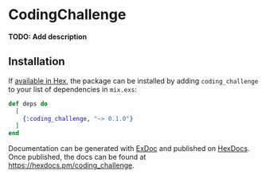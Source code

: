 # CodingChallenge

**TODO: Add description**

## Installation

If [available in Hex](https://hex.pm/docs/publish), the package can be installed
by adding `coding_challenge` to your list of dependencies in `mix.exs`:

```elixir
def deps do
  [
    {:coding_challenge, "~> 0.1.0"}
  ]
end
```

Documentation can be generated with [ExDoc](https://github.com/elixir-lang/ex_doc)
and published on [HexDocs](https://hexdocs.pm). Once published, the docs can
be found at <https://hexdocs.pm/coding_challenge>.

